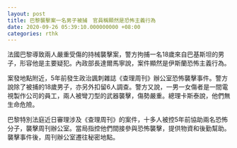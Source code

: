 ```yaml
---
layout: post
title: 巴黎襲擊案一名男子被捕　官員稱顯然是恐怖主義行為
date: 2020-09-26 05:39:10.000000000 +08:00
categories: rthk
---
```


法國巴黎導致兩人嚴重受傷的持械襲擊案，警方拘捕一名18歲來自巴基斯坦的男子，形容他是主要疑犯。內政部長達爾馬寧說，案件顯然是伊斯蘭恐怖主義行為。

案發地點附近，5年前發生政治諷刺雜誌《查理周刊》辦公室恐怖襲擊事件。警方說除了被捕的18歲男子，亦另外扣留6人調查。警方又說，一男一女傷者是一間電視製作公司的員工，兩人被彎刀型的武器襲擊，傷勢嚴重。總理卡斯泰說，他們無生命危險。

巴黎特別法庭近日審理涉及《查理周刊》的案件，十多人被控5年前協助兩名恐怖分子，襲擊周刊辦公室。當局指控他們間接參與恐怖襲擊，提供物資和後勤幫助。襲擊事件後，周刊辦公室遷往秘密地點。
